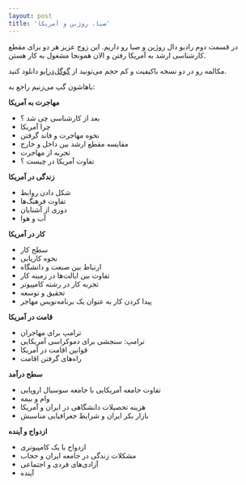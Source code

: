 ```yaml
---
layout: post
title: 'صبا، روژین و آمریکا'
---
```


در قسمت دوم رادیو دال روژین و صبا رو داریم. این زوج عزیز هر دو برای مقطع کارشناسی ارشد به آمریکا رفتن و الان همونجا مشغول به کار هستن.

مکالمه رو در دو نسخه باکیفیت و کم حجم می‌تونید از [گوگل‌درایو](http://bit.ly/daal-02) دانلود کنید.

باهاشون گپ می‌زنیم راجع به:

**مهاجرت به آمریکا**

- بعد از کارشناسی چی شد ؟
- چرا آمریکا
- نحوه مهاجرت و فاند گرفتن
- مقایسه مقطع ارشد بین داخل و خارج
- تجربه از مهاجرت
- تفاوت آمریکا در چیست ؟

**زندگی در آمریکا**

- شکل دادن روابط
- تفاوت فرهنگ‌ها
- دوری از آشنایان
- آب و هوا

**کار در آمریکا**

- سطح کار
- نحوه کاریابی
- ارتباط بین صنعت و دانشگاه
- تفاوت بین ایالت‌ها در زمینه کار
- تجربه کار در رشته کامپیوتر
- تحقیق و توسعه
- پیدا کردن کار به عنوان یک برنامه‌نویس مهاجر

**قامت در آمریکا**

- ترامپ برای مهاجران
- ترامپ: سنجشی برای دموکراسی آمریکایی
- قوانین اقامت در آمریکا
- راه‌های گرفتن اقامت

**سطح درآمد**

- تفاوت جامعه آمریکایی با جامعه سوسیال اروپایی
- وام و بیمه
- هزینه تحصیلات دانشگاهی در ایران و آمریکا
- بازار بکر ایران و شرایط جغرافیایی مناسبش

**ازدواج و آینده**

- ازدواج با یک کامپیوتری
- مشکلات زندگی در جامعه ایران و حجاب
- آزادی‌های فردی و اجتماعی
- آینده
